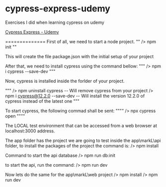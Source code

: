 # cypress-express-udemy
Exercises I did when learning cypress on udemy

[Cypress Express - Udemy](https://www.udemy.com/course/cypress-express/)


==============
First of all, we need to start a node project.
""
/> npm init
""

This will create the file package.json with the initial setup of your project

After that, we need to install cypress using the command bellow:
"""
/> npm i cypress --save-dev
"""

Now, cypress is installed inside the forlder of your project.

"""
/> npm uninstall cypress   -- Will remove cypress from your project
/> npm i cypress@12.2.0 --save-dev   -- Will install the version 12.2.0 of cypress instead of the latest one
"""

To start cypress, the following commad shall be sent:
""""
/> npx cypress open
""""

The LOCAL test environment that can be accessed from a web browser at localhost:3000 address.

The app folder has the project we are going to test
inside the app\markL\api folder, to install the packages of the project the command is:
/> npm install

Command to start the api database
/> npm run db:init

to start the api, run the command:
/> npm run dev

Now lets do the same for the app\markL\web project
/> npm install
/> npm run dev